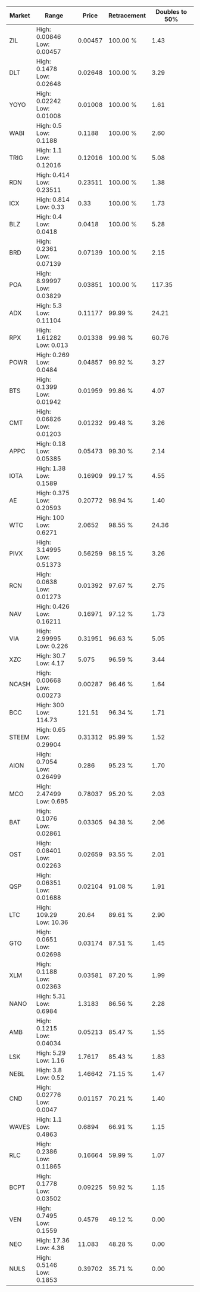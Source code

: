 | Market | Range | Price| Retracement | Doubles to 50% |
| --- | --- | --- | --- | --- |
| ZIL | High: 0.00846<br />Low: 0.00457 | 0.00457 | 100.00 % | 1.43 |
| DLT | High: 0.1478<br />Low: 0.02648 | 0.02648 | 100.00 % | 3.29 |
| YOYO | High: 0.02242<br />Low: 0.01008 | 0.01008 | 100.00 % | 1.61 |
| WABI | High: 0.5<br />Low: 0.1188 | 0.1188 | 100.00 % | 2.60 |
| TRIG | High: 1.1<br />Low: 0.12016 | 0.12016 | 100.00 % | 5.08 |
| RDN | High: 0.414<br />Low: 0.23511 | 0.23511 | 100.00 % | 1.38 |
| ICX | High: 0.814<br />Low: 0.33 | 0.33 | 100.00 % | 1.73 |
| BLZ | High: 0.4<br />Low: 0.0418 | 0.0418 | 100.00 % | 5.28 |
| BRD | High: 0.2361<br />Low: 0.07139 | 0.07139 | 100.00 % | 2.15 |
| POA | High: 8.99997<br />Low: 0.03829 | 0.03851 | 100.00 % | 117.35 |
| ADX | High: 5.3<br />Low: 0.11104 | 0.11177 | 99.99 % | 24.21 |
| RPX | High: 1.61282<br />Low: 0.013 | 0.01338 | 99.98 % | 60.76 |
| POWR | High: 0.269<br />Low: 0.0484 | 0.04857 | 99.92 % | 3.27 |
| BTS | High: 0.1399<br />Low: 0.01942 | 0.01959 | 99.86 % | 4.07 |
| CMT | High: 0.06826<br />Low: 0.01203 | 0.01232 | 99.48 % | 3.26 |
| APPC | High: 0.18<br />Low: 0.05385 | 0.05473 | 99.30 % | 2.14 |
| IOTA | High: 1.38<br />Low: 0.1589 | 0.16909 | 99.17 % | 4.55 |
| AE | High: 0.375<br />Low: 0.20593 | 0.20772 | 98.94 % | 1.40 |
| WTC | High: 100<br />Low: 0.6271 | 2.0652 | 98.55 % | 24.36 |
| PIVX | High: 3.14995<br />Low: 0.51373 | 0.56259 | 98.15 % | 3.26 |
| RCN | High: 0.0638<br />Low: 0.01273 | 0.01392 | 97.67 % | 2.75 |
| NAV | High: 0.426<br />Low: 0.16211 | 0.16971 | 97.12 % | 1.73 |
| VIA | High: 2.99995<br />Low: 0.226 | 0.31951 | 96.63 % | 5.05 |
| XZC | High: 30.7<br />Low: 4.17 | 5.075 | 96.59 % | 3.44 |
| NCASH | High: 0.00668<br />Low: 0.00273 | 0.00287 | 96.46 % | 1.64 |
| BCC | High: 300<br />Low: 114.73 | 121.51 | 96.34 % | 1.71 |
| STEEM | High: 0.65<br />Low: 0.29904 | 0.31312 | 95.99 % | 1.52 |
| AION | High: 0.7054<br />Low: 0.26499 | 0.286 | 95.23 % | 1.70 |
| MCO | High: 2.47499<br />Low: 0.695 | 0.78037 | 95.20 % | 2.03 |
| BAT | High: 0.1076<br />Low: 0.02861 | 0.03305 | 94.38 % | 2.06 |
| OST | High: 0.08401<br />Low: 0.02263 | 0.02659 | 93.55 % | 2.01 |
| QSP | High: 0.06351<br />Low: 0.01688 | 0.02104 | 91.08 % | 1.91 |
| LTC | High: 109.29<br />Low: 10.36 | 20.64 | 89.61 % | 2.90 |
| GTO | High: 0.0651<br />Low: 0.02698 | 0.03174 | 87.51 % | 1.45 |
| XLM | High: 0.1188<br />Low: 0.02363 | 0.03581 | 87.20 % | 1.99 |
| NANO | High: 5.31<br />Low: 0.6984 | 1.3183 | 86.56 % | 2.28 |
| AMB | High: 0.1215<br />Low: 0.04034 | 0.05213 | 85.47 % | 1.55 |
| LSK | High: 5.29<br />Low: 1.16 | 1.7617 | 85.43 % | 1.83 |
| NEBL | High: 3.8<br />Low: 0.52 | 1.46642 | 71.15 % | 1.47 |
| CND | High: 0.02776<br />Low: 0.0047 | 0.01157 | 70.21 % | 1.40 |
| WAVES | High: 1.1<br />Low: 0.4863 | 0.6894 | 66.91 % | 1.15 |
| RLC | High: 0.2386<br />Low: 0.11865 | 0.16664 | 59.99 % | 1.07 |
| BCPT | High: 0.1778<br />Low: 0.03502 | 0.09225 | 59.92 % | 1.15 |
| VEN | High: 0.7495<br />Low: 0.1559 | 0.4579 | 49.12 % | 0.00 |
| NEO | High: 17.36<br />Low: 4.36 | 11.083 | 48.28 % | 0.00 |
| NULS | High: 0.5146<br />Low: 0.1853 | 0.39702 | 35.71 % | 0.00 |

